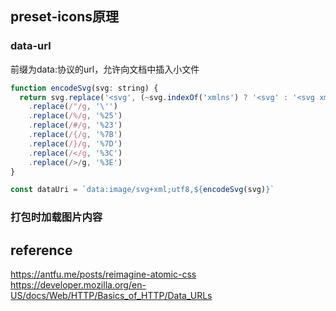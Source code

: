 ## preset-icons原理

### data-url

前缀为data:协议的url，允许向文档中插入小文件
```js
function encodeSvg(svg: string) {
  return svg.replace('<svg', (~svg.indexOf('xmlns') ? '<svg' : '<svg xmlns="http://www.w3.org/2000/svg"'))
    .replace(/"/g, '\'')
    .replace(/%/g, '%25')
    .replace(/#/g, '%23')
    .replace(/{/g, '%7B')
    .replace(/}/g, '%7D')
    .replace(/</g, '%3C')
    .replace(/>/g, '%3E')
}

const dataUri = `data:image/svg+xml;utf8,${encodeSvg(svg)}`
```
### 打包时加载图片内容



## reference

https://antfu.me/posts/reimagine-atomic-css
https://developer.mozilla.org/en-US/docs/Web/HTTP/Basics_of_HTTP/Data_URLs